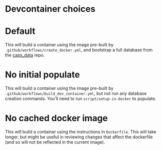 # Devcontainer choices

# Default

This will build a container using the image pre-built by `.github/workflows/create_docker.yml`, and bootstrap a full database from the [caps_data](https://github.com/mysociety/caps_data) repo.

# No initial populate

This will build a container using the image pre-built by `.github/workflows/build_dev_container.yml`, but not run any database creation commands. You'll need to run `script/setup-in-docker` to populate. 

# No cached docker image

This will build a container using the instructions in `Dockerfile`. This will take longer, but might be useful in reviewing changes that affect the dockerfile (and so will not be reflected in the current image).